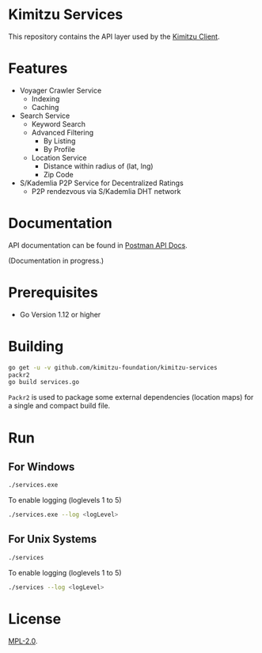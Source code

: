 # Kimitzu Services

This repository contains the API layer used by the [Kimitzu Client](https://github.com/kimitzu/kimitzu-client).

# Features

* Voyager Crawler Service
  * Indexing
  * Caching
* Search Service
  * Keyword Search
  * Advanced Filtering
    * By Listing
    * By Profile
  * Location Service
    * Distance within radius of (lat, lng)
    * Zip Code
* S/Kademlia P2P Service for Decentralized Ratings
  * P2P rendezvous via S/Kademlia DHT network

# Documentation
API documentation can be found in [Postman API Docs](https://documenter.getpostman.com/view/7522385/SVtN5CZU?version=latest).

(Documentation in progress.)

# Prerequisites
- Go Version 1.12 or higher

# Building
```bash
go get -u -v github.com/kimitzu-foundation/kimitzu-services
packr2
go build services.go
```

`Packr2` is used to package some external dependencies (location maps) for a single and compact build file.

# Run
## For Windows
```bash
./services.exe
```

To enable logging (loglevels 1 to 5)
```bash
./services.exe --log <logLevel>
```

## For Unix Systems
```bash
./services
```

To enable logging (loglevels 1 to 5)
```bash
./services --log <logLevel>
```

# License

[MPL-2.0](LICENSE).